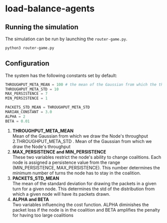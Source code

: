 # load-balance-agents


## Running the simulation
The simulation can be run by launching the `router-game.py`.
```bash
python3 router-game.py
```


## Configuration
The system has the following constants set by default:
```python
THROUGHPUT_META_MEAN = 100 # the mean of the Gaussian from which the throu
THROUGHPUT_META_STD = 10
MAX_PERSISTENCE = 7
MIN_PERSISTENCE = 1

PACKETS_STD_MEAN = THROUGHPUT_META_STD
MARIAN_CONSTANT = 3.0
ALPHA = 2
BETA = 0.01
```

1. **THROUGHPUT_META_MEAN**  
  Mean of the Gaussian from which we draw the Node's throughput
2.THROUGHPUT_META_STD . 
  Mean of the Gaussian from which we draw the Node's throughput
3. **MAX_PERSISTENCE and MIN_PERSISTENCE**   
  These two variables restrict the node's ability to change coalitions. Each node is assigned a persistence value from the range (MIN_PERSISTENCE, MAX_PERSISTENCE). This number determines the minimum number of turns the node has to stay in the coalition.
4. **PACKETS_STD_MEAN**  
  The mean of the standard deviation for drawing the packets in a given turn for a given node. This determines the std of the distribution from which a given node will have its packets drawn.
5. **ALPHA and BETA**   
  Two variables influencing the cost function. ALPHA diminishes the packet loss if the node is in the coalition and BETA amplifies the penalty for having too large coalitions
  
